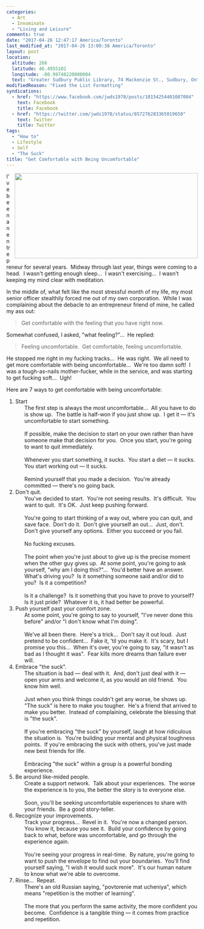 ```yaml
---
categories:
  - Art
  - Innominate
  - "Living and Leisure"
comments: true
date: "2017-04-26 12:47:17 America/Toronto"
last_modified_at: "2017-04-26 13:00:38 America/Toronto"
layout: post
location:
  altitude: 266
  latitude: 46.4955102
  longitude: -80.99748220000004
  text: "Greater Sudbury Public Library, 74 Mackenzie St., Sudbury, Ontario, P3C 4X8, Canada"
modifiedReason: "Fixed the List Formatting"
syndications:
  - href: "https://www.facebook.com/jwds1978/posts/10154254401087084"
    text: Facebook
    title: Facebook
  - href: "https://twitter.com/jwds1978/status/857276283365019650"
    text: Twitter
    title: Twitter
tags:
  - "How to"
  - Lifestyle
  - Self
  - "The Suck"
title: "Get Comfortable with Being Uncomfortable"
---
```


<img
  alt="" height="224" src="{{ site.uri.assets }}/blog/2017/04/26/get-comfortable-with-being-uncomfortable/innominate_1_482x224.png"
  style="border: 0px; float: right; margin-bottom: 10px; margin-left: 10px;" width="482" />
<p>
  I've been an entrepreneur for several years.&nbsp; Midway through last year, things were coming to a head.&nbsp; I wasn't getting enough sleep&hellip;&nbsp; I
  wasn't exercising&hellip;&nbsp; I wasn't keeping my mind clear with meditation.
</p>
<p>
  In the middle of, what felt like the most stressful month of my life, my most senior officer stealthily forced me out of my own corporation.&nbsp; While I was
  complaining about the debacle to an entrepreneur friend of mine, he called my ass out:
  <blockquote>
  Get comfortable with the feeling that you have right now.
  </blockquote>
</p>
<!-- excerptBreak -->
<p>
  Somewhat confused, I asked, &quot;what feeling?&quot;&hellip;&nbsp; He replied:
  <blockquote>
  Feeling uncomfortable.&nbsp; Get comfortable, feeling uncomfortable.
  </blockquote>
</p>
<p>
  He stopped me right in my fucking tracks&hellip;&nbsp; He was right.&nbsp; We all need to get more comfortable with being uncomfortable&hellip;&nbsp; We're
  too damn soft!&nbsp; I was a tough-as-nails mother-fucker, while in the service, and was starting to get fucking soft&hellip;&nbsp; Ugh!
</p>
<p>
  Here are 7 ways to get comfortable with being uncomfortable:
  <ol style="list-style-type: decimal;">
    <li>
      Start
      <ul style="list-style-type: none;">
        <li>
          The first step is always the most uncomfortable&hellip;&nbsp; All you have to do is show up.&nbsp; The battle is half-won if you just show up.&nbsp; I
          get it &#8212; it's uncomfortable to start something.<br />
          &nbsp;<br />
          If possible, make the decision to start on your own rather than have someone make that decision for you.&nbsp; Once you start, you're going to want to
          quit immediately.<br />
          &nbsp;<br />
          Whenever you start something, it sucks.&nbsp; You start a diet &#8212; it sucks.&nbsp; You start working out &#8212; it sucks.<br />
          &nbsp;<br />
          Remind yourself that you made a decision.&nbsp; You're already committed &#8212; there's no going back.
        </li>
      </ul>
    </li>
    <li>
      Don't quit.
      <ul style="list-style-type: none;">
        <li>
          You've decided to start.&nbsp; You're not seeing results.&nbsp; It's difficult.&nbsp; You want to quit.&nbsp; It's OK.&nbsp; Just keep pushing
          forward.<br />
          &nbsp;<br />
          You're going to start thinking of a way out, where you can quit, and save face.&nbsp; Don't do it.&nbsp; Don't give yourself an out&hellip;&nbsp;
          Just, don't.&nbsp; Don't give yourself any options.&nbsp; Either you succeed or you fail.<br />
          &nbsp;<br />
          No fucking excuses.<br />
          &nbsp;<br />
          The point when you're just about to give up is the precise moment when the other guy gives up.&nbsp; At some point, you're going to ask yourself,
          &quot;why am I doing this?&quot;&hellip;&nbsp; You'd better have an answer.&nbsp; What's driving you?&nbsp; Is it something someone said and/or did to
          you?&nbsp; Is it a competition?<br />
          &nbsp;<br />
          Is it a challenge?&nbsp; Is it something that you have to prove to yourself?&nbsp; Is it just pride?&nbsp; Whatever it is, it had better be powerful.
        </li>
      </ul>
    </li>
    <li>
      Push yourself past your comfort zone.
      <ul style="list-style-type: none;">
        <li>
          At some point, you're going to say to yourself, &quot;I've never done this before&quot; and/or &quot;I don't know what I'm doing&quot;.<br />
          &nbsp;<br />
          We've all been there.&nbsp; Here's a trick&hellip;&nbsp; Don't say it out loud.&nbsp; Just pretend to be confident&hellip;&nbsp; Fake it, 'til you
          make it.&nbsp; It's scary, but I promise you this&hellip;&nbsp; When it's over, you're going to say, &quot;it wasn't as bad as I thought it
          was&quot;.&nbsp; Fear kills more dreams than failure ever will.
        </li>
      </ul>
    </li>
    <li>
      Embrace &quot;the suck&quot;.
      <ul style="list-style-type: none;">
        <li>
          The situation is bad &#8212; deal with it.&nbsp; And, don't just deal with it &#8212; open your arms and welcome it, as you would an old friend.&nbsp;
          You know him well.<br />
          &nbsp;<br />
          Just when you think things couldn't get any worse, he shows up.&nbsp; &quot;The suck&quot; is here to make you tougher.&nbsp; He's a friend that
          arrived to make you better.&nbsp; Instead of complaining, celebrate the blessing that is &quot;the suck&quot;.<br />
          &nbsp;<br />
          If you're embracing &quot;the suck&quot; by yourself, laugh at how ridiculous the situation is.&nbsp; You're building your mental and physical
          toughness points.&nbsp; If you're embracing the suck with others, you've just made new best friends for life.<br />
          &nbsp;<br />
          Embracing &quot;the suck&quot; within a group is a powerful bonding experience.
        </li>
      </ul>
    </li>
    <li>
      Be around like-mided people.
      <ul style="list-style-type: none;">
        <li>
          Create a support network.&nbsp; Talk about your experiences.&nbsp; The worse the experience is to you, the better the story is to everyone else.<br />
          &nbsp;<br />
          Soon, you'll be seeking uncomfortable experiences to share with your friends.&nbsp; Be a good story-teller.
        </li>
      </ul>
    </li>
    <li>
      Recognize your improvements.
      <ul style="list-style-type: none;">
        <li>
          Track your progress&hellip;&nbsp; Revel in it.&nbsp; You're now a changed person.&nbsp; You know it, because you see it.&nbsp; Build your confidence
          by going back to what, before was uncomfortable, and go through the experience again.<br />
          &nbsp;<br />
          You're seeing your progress in real-time.&nbsp; By nature, you're going to want to push the envelope to find out your boundaries.&nbsp; You'll find
          yourself saying, &quot;I wish it would suck more&quot;.&nbsp; It's our human nature to know what we're able to overcome.
        </li>
      </ul>
    </li>
    <li>
      Rinse&hellip;&nbsp; Repeat.
      <ul style="list-style-type: none;">
        <li>
          There's an old Russian saying, &quot;povtorenie mat ucheniya&quot;, which means &quot;repetition is the mother of learning&quot;.<br />
          &nbsp;<br />
          The more that you perform the same activity, the more confident you become.&nbsp; Confidence is a tangible thing &#8212; it comes from practice and
          repetition.
        </li>
      </ul>
    </li>
  </ol>
</p>
